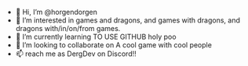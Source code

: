 - 👋 Hi, I’m @horgendorgen
- 👀 I’m interested in games and dragons, and games with dragons, and dragons with/in/on/from games.
- 🌱 I’m currently learning TO USE GITHUB holy poo
- 💞️ I’m looking to collaborate on A cool game with cool people
- 📫 reach me as DergDev on Discord!!

<!---
horgendorgen/horgendorgen is a ✨ special ✨ repository because its `README.md` (this file) appears on your GitHub profile.
You can click the Preview link to take a look at your changes.
--->
